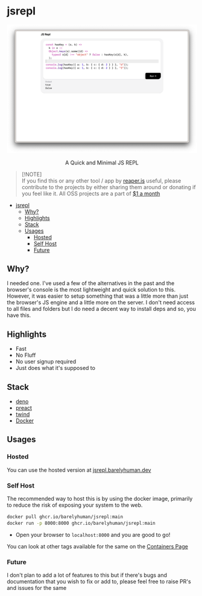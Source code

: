 # jsrepl

![](/docs/screenshot.png)

<p align="center">A Quick and Minimal JS REPL</p>

> [!NOTE]\
> If you find this or any other tool / app by [reaper.is](https://reaper.is)
> useful, please contribute to the projects by either sharing them around or
> donating if you feel like it. All OSS projects are a part of
> [$1 a month](https://reaper.is/supporters)

- [jsrepl](#jsrepl)
  - [Why?](#why)
  - [Highlights](#highlights)
  - [Stack](#stack)
  - [Usages](#usages)
    - [Hosted](#hosted)
    - [Self Host](#self-host)
    - [Future](#future)

## Why?

I needed one. I've used a few of the alternatives in the past and the browser's
console is the most lightweight and quick solution to this. However, it was
easier to setup something that was a little more than just the browser's JS
engine and a little more on the server. I don't need access to all files and
folders but I do need a decent way to install deps and so, you have this.

## Highlights

- Fast
- No Fluff
- No user signup required
- Just does what it's supposed to

## Stack

- [deno](http://deno.land)
- [preact](http://preactjs.com)
- [twind](http://twind.style)
- [Docker](docker.com)

## Usages

### Hosted

You can use the hosted version at [jsrepl.barelyhuman.dev](https://jsrepl.barelyhuman.dev)

### Self Host

The recommended way to host this is by using the docker image, primarily to
reduce the risk of exposing your system to the web.

```sh
docker pull ghcr.io/barelyhuman/jsrepl:main
docker run -p 8000:8000 ghcr.io/barelyhuman/jsrepl:main
```

- Open your browser to `localhost:8000` and you are good to go!

You can look at other tags available for the same on the
[Containers Page](https://github.com/barelyhuman/jsrepl/pkgs/container/jsrepl)

### Future

I don't plan to add a lot of features to this but if there's bugs and
documentation that you wish to fix or add to, please feel free to raise PR's and
issues for the same
